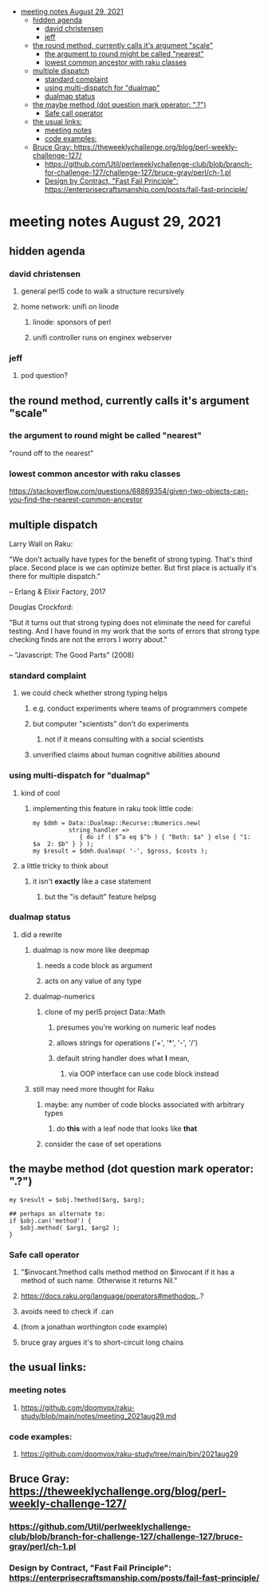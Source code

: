 - [meeting notes August 29, 2021](#orgfe0e471)
  - [hidden agenda](#org988cfde)
    - [david christensen](#org591b66f)
    - [jeff](#org859309f)
  - [the round method, currently calls it's argument "scale"](#org825eb16)
    - [the argument to round might be called "nearest"](#org5d63ab4)
    - [lowest common ancestor with raku classes](#orga1d4180)
  - [multiple dispatch](#orge427432)
    - [standard complaint](#org575fca6)
    - [using multi-dispatch for "dualmap"](#orgf45ff4e)
    - [dualmap status](#org3145ff7)
  - [the maybe method (dot question mark operator: ".?")](#orgd7e1d71)
    - [Safe call operator](#org4d75eb4)
  - [the usual links:](#org5211cf8)
    - [meeting notes](#orgaaea1df)
    - [code examples:](#org45ba19e)
  - [Bruce Gray:  <https://theweeklychallenge.org/blog/perl-weekly-challenge-127/>](#orgaa45bae)
    - [<https://github.com/Util/perlweeklychallenge-club/blob/branch-for-challenge-127/challenge-127/bruce-gray/perl/ch-1.pl>](#orga4c597a)
    - [Design by Contract, "Fast Fail Principle": <https://enterprisecraftsmanship.com/posts/fail-fast-principle/>](#org5d9542f)


<a id="orgfe0e471"></a>

# meeting notes August 29, 2021


<a id="org988cfde"></a>

## hidden agenda


<a id="org591b66f"></a>

### david christensen

1.  general perl5 code to walk a structure recursively

2.  home network: unifi on linode

    1.  linode: sponsors of perl
    
    2.  unifi controller runs on enginex webserver


<a id="org859309f"></a>

### jeff

1.  pod question?


<a id="org825eb16"></a>

## the round method, currently calls it's argument "scale"


<a id="org5d63ab4"></a>

### the argument to round might be called "nearest"

"round off to the nearest"


<a id="orga1d4180"></a>

### lowest common ancestor with raku classes

<https://stackoverflow.com/questions/68869354/given-two-objects-can-you-find-the-nearest-common-ancestor>


<a id="orge427432"></a>

## multiple dispatch

Larry Wall on Raku:

"We don't actually have types for the benefit of strong typing. That's third place. Second place is we can optimize better. But first place is actually it's there for multiple dispatch."

&#x2013; Erlang & Elixir Factory, 2017

Douglas Crockford:

"But it turns out that strong typing does not eliminate the need for careful testing. And I have found in my work that the sorts of errors that strong type checking finds are not the errors I worry about."

&#x2013; "Javascript: The Good Parts" (2008)


<a id="org575fca6"></a>

### standard complaint

1.  we could check whether strong typing helps

    1.  e.g. conduct experiments where teams of programmers compete
    
    2.  but computer "scientists" don't do experiments
    
        1.  not if it means consulting with a social scientists
    
    3.  unverified claims about human cognitive abilities abound


<a id="orgf45ff4e"></a>

### using multi-dispatch for "dualmap"

1.  kind of cool

    1.  implementing this feature in raku took little code:
    
        ```perl6
        my $dmh = Data::Dualmap::Recurse::Numerics.new( 
                  string_handler => 
                     { do if ( $^a eq $^b ) { "Both: $a" } else { "1: $a  2: $b" } } );
        my $result = $dmh.dualmap( '-', $gross, $costs );
        ```

2.  a little tricky to think about

    1.  it isn't **exactly** like a case statement
    
        1.  but the "is default" feature helpsg


<a id="org3145ff7"></a>

### dualmap status

1.  did a rewrite

    1.  dualmap is now more like deepmap
    
        1.  needs a code block as argument
        
        2.  acts on any value of any type
    
    2.  dualmap-numerics
    
        1.  clone of my perl5 project Data::Math
        
            1.  presumes you're working on numeric leaf nodes
            
            2.  allows strings for operations ('+', '\*', '-', '/')
            
            3.  default string handler does what **I** mean,
            
                1.  via OOP interface can use code block instead
    
    3.  still may need more thought for Raku
    
        1.  maybe: any number of code blocks associated with arbitrary types
        
            1.  do **this** with a leaf node that looks like **that**
        
        2.  consider the case of set operations


<a id="orgd7e1d71"></a>

## the maybe method (dot question mark operator: ".?")

```perl6
my $result = $obj.?method($arg, $arg);

## perhaps an alternate to:
if $obj.can('method') {
   $obj.method( $arg1, $arg2 );
}
```


<a id="org4d75eb4"></a>

### Safe call operator

1.  "$invocant.?method calls method method on $invocant if it has a method of such name. Otherwise it returns Nil."

2.  <https://docs.raku.org/language/operators#methodop>\_.?

3.  avoids need to check if .can

4.  (from a jonathan worthington code example)

5.  bruce gray argues it's to short-circuit long chains


<a id="org5211cf8"></a>

## the usual links:


<a id="orgaaea1df"></a>

### meeting notes

1.  <https://github.com/doomvox/raku-study/blob/main/notes/meeting_2021aug29.md>


<a id="org45ba19e"></a>

### code examples:

1.  <https://github.com/doomvox/raku-study/tree/main/bin/2021aug29>


<a id="orgaa45bae"></a>

## Bruce Gray:  <https://theweeklychallenge.org/blog/perl-weekly-challenge-127/>


<a id="orga4c597a"></a>

### <https://github.com/Util/perlweeklychallenge-club/blob/branch-for-challenge-127/challenge-127/bruce-gray/perl/ch-1.pl>


<a id="org5d9542f"></a>

### Design by Contract, "Fast Fail Principle": <https://enterprisecraftsmanship.com/posts/fail-fast-principle/>
